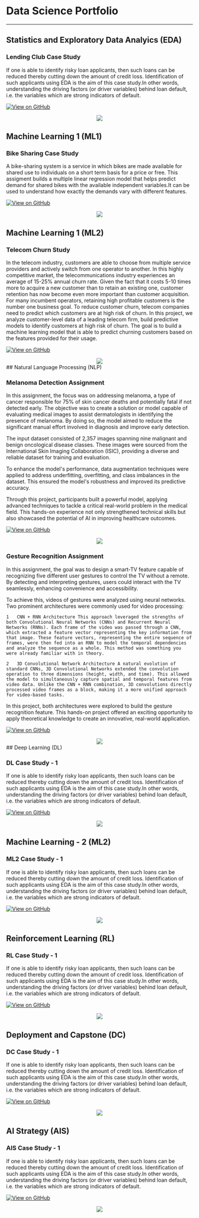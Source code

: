 # Data Science Portfolio
---

## Statistics and Exploratory Data Analyics (EDA)

### Lending Club Case Study

If one is able to identify risky loan applicants, then such loans can be reduced thereby cutting down the amount of credit loss. Identification of such applicants using EDA is the aim of this case study.In other words, understanding the driving factors (or driver variables) behind loan default, i.e. the variables which are strong indicators of default.  

[![View on GitHub](https://img.shields.io/badge/GitHub-View_on_GitHub-blue?logo=GitHub)](https://github.com/abe-twistedtech/LendingClubCaseStudy)

<center><img src="images/fraud_detection.jpg"/></center>

## Machine Learning 1 (ML1)

### Bike Sharing Case Study

A bike-sharing system is a service in which bikes are made available for shared use to individuals on a short term basis for a price or free. This assigment builds a multiple linear regression model that helps predict demand for shared bikes with the available independent variables.It can be used to understand how exactly the demands vary with different features.

[![View on GitHub](https://img.shields.io/badge/GitHub-View_on_GitHub-blue?logo=GitHub)](https://github.com/abe-twistedtech/BikeSharingMLGCaseStudy.git)

<center><img src="images/fraud_detection.jpg"/></center>

## Machine Learning 1 (ML2)

### Telecom Churn Study

In the telecom industry, customers are able to choose from multiple service providers and actively switch from one operator to another. In this highly competitive market, the telecommunications industry experiences an average of 15-25% annual churn rate. Given the fact that it costs 5-10 times more to acquire a new customer than to retain an existing one, customer retention has now become even more important than customer acquisition. For many incumbent operators, retaining high profitable customers is the number one business goal. To reduce customer churn, telecom companies need to predict which customers are at high risk of churn. In this project, we analyze customer-level data of a leading telecom firm, build predictive models to identify customers at high risk of churn. The goal is to build a machine learning model that is able to predict churning customers based on the features provided for their usage.

[![View on GitHub](https://img.shields.io/badge/GitHub-View_on_GitHub-blue?logo=GitHub)](https://github.com/abe-twistedtech/BikeSharingMLGCaseStudy.git)

<center><img src="images/fraud_detection.jpg"/></center>
## Natural Language Processing (NLP)

### Melanoma Detection Assignment

In this assignment, the focus was on addressing melanoma, a type of cancer responsible for 75% of skin cancer deaths and potentially fatal if not detected early. The objective was to create a solution or model capable of evaluating medical images to assist dermatologists in identifying the presence of melanoma. By doing so, the model aimed to reduce the significant manual effort involved in diagnosis and improve early detection.

The input dataset consisted of 2,357 images spanning nine malignant and benign oncological disease classes. These images were sourced from the International Skin Imaging Collaboration (ISIC), providing a diverse and reliable dataset for training and evaluation.

To enhance the model's performance, data augmentation techniques were applied to address underfitting, overfitting, and class imbalances in the dataset. This ensured the model's robustness and improved its predictive accuracy.

Through this project, participants built a powerful model, applying advanced techniques to tackle a critical real-world problem in the medical field. This hands-on experience not only strengthened technical skills but also showcased the potential of AI in improving healthcare outcomes. 

[![View on GitHub](https://img.shields.io/badge/GitHub-View_on_GitHub-blue?logo=GitHub)](https://github.com/abe-twistedtech/LendingClubCaseStudy)

<center><img src="images/fraud_detection.jpg"/></center>

### Gesture Recognition Assignment

In this assignment, the goal was to design a smart-TV feature capable of recognizing five different user gestures to control the TV without a remote. By detecting and interpreting gestures, users could interact with the TV seamlessly, enhancing convenience and accessibility.

To achieve this, videos of gestures were analyzed using neural networks. Two prominent architectures were commonly used for video processing:

	1	CNN + RNN Architecture This approach leveraged the strengths of both Convolutional Neural Networks (CNNs) and Recurrent Neural Networks (RNNs). Each frame of the video was passed through a CNN, which extracted a feature vector representing the key information from that image. These feature vectors, representing the entire sequence of frames, were then fed into an RNN to model the temporal dependencies and analyze the sequence as a whole. This method was something you were already familiar with in theory.
 
	2	3D Convolutional Network Architecture A natural evolution of standard CNNs, 3D Convolutional Networks extended the convolution operation to three dimensions (height, width, and time). This allowed the model to simultaneously capture spatial and temporal features from video data. Unlike the CNN + RNN combination, 3D convolutions directly processed video frames as a block, making it a more unified approach for video-based tasks.
 
In this project, both architectures were explored to build the gesture recognition feature. This hands-on project offered an exciting opportunity to apply theoretical knowledge to create an innovative, real-world application.

[![View on GitHub](https://img.shields.io/badge/GitHub-View_on_GitHub-blue?logo=GitHub)](https://github.com/abe-twistedtech/LendingClubCaseStudy)

<center><img src="images/fraud_detection.jpg"/></center>
## Deep Learning (DL)

### DL Case Study - 1

If one is able to identify risky loan applicants, then such loans can be reduced thereby cutting down the amount of credit loss. Identification of such applicants using EDA is the aim of this case study.In other words, understanding the driving factors (or driver variables) behind loan default, i.e. the variables which are strong indicators of default. 

[![View on GitHub](https://img.shields.io/badge/GitHub-View_on_GitHub-blue?logo=GitHub)](https://github.com/abe-twistedtech/LendingClubCaseStudy)

<center><img src="images/fraud_detection.jpg"/></center>

## Machine Learning - 2 (ML2)

### ML2 Case Study - 1

If one is able to identify risky loan applicants, then such loans can be reduced thereby cutting down the amount of credit loss. Identification of such applicants using EDA is the aim of this case study.In other words, understanding the driving factors (or driver variables) behind loan default, i.e. the variables which are strong indicators of default. 

[![View on GitHub](https://img.shields.io/badge/GitHub-View_on_GitHub-blue?logo=GitHub)](https://github.com/abe-twistedtech/LendingClubCaseStudy)

<center><img src="images/fraud_detection.jpg"/></center>

## Reinforcement Learning (RL)

### RL Case Study - 1

If one is able to identify risky loan applicants, then such loans can be reduced thereby cutting down the amount of credit loss. Identification of such applicants using EDA is the aim of this case study.In other words, understanding the driving factors (or driver variables) behind loan default, i.e. the variables which are strong indicators of default. 

[![View on GitHub](https://img.shields.io/badge/GitHub-View_on_GitHub-blue?logo=GitHub)](https://github.com/abe-twistedtech/LendingClubCaseStudy)

<center><img src="images/fraud_detection.jpg"/></center>

## Deployment and Capstone (DC)

### DC Case Study - 1

If one is able to identify risky loan applicants, then such loans can be reduced thereby cutting down the amount of credit loss. Identification of such applicants using EDA is the aim of this case study.In other words, understanding the driving factors (or driver variables) behind loan default, i.e. the variables which are strong indicators of default. 

[![View on GitHub](https://img.shields.io/badge/GitHub-View_on_GitHub-blue?logo=GitHub)](https://github.com/abe-twistedtech/LendingClubCaseStudy)

<center><img src="images/fraud_detection.jpg"/></center>

## AI Strategy (AIS)

### AIS Case Study - 1

If one is able to identify risky loan applicants, then such loans can be reduced thereby cutting down the amount of credit loss. Identification of such applicants using EDA is the aim of this case study.In other words, understanding the driving factors (or driver variables) behind loan default, i.e. the variables which are strong indicators of default. 

[![View on GitHub](https://img.shields.io/badge/GitHub-View_on_GitHub-blue?logo=GitHub)](https://github.com/abe-twistedtech/LendingClubCaseStudy)

<center><img src="images/fraud_detection.jpg"/></center>
